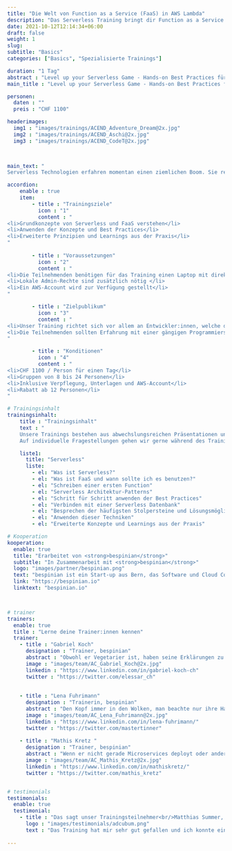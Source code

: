 ```yaml
---
title: "Die Welt von Function as a Service (FaaS) in AWS Lambda"
description: "Das Serverless Training bringt dir Function as a Service (FaaS) näher. Gemeinsam Best erstellen wir Best Practices Functions in AWS Lambda."
date: 2021-10-12T12:14:34+06:00
draft: false
weight: 1
slug: 
subtitle: "Basics"
categories: ["Basics", "Spezialisierte Trainings"]

duration: "1 Tag"
abstract : "Level up your Serverless Game - Hands-on Best Practices für Serverless und FaaS"
main_title : "Level up your Serverless Game - Hands-on Best Practices für Serverless und FaaS"

personen: 
  daten : ""
  preis : "CHF 1100"

headerimages:
  img1 : "images/trainings/ACEND_Adventure_Dream@2x.jpg"
  img2 : "images/trainings/ACEND_Aschi@2x.jpg"
  img3 : "images/trainings/ACEND_CodeT@2x.jpg"

      

main_text: "
Serverless Technologien erfahren momentan einen ziemlichen Boom. Sie reichen von Function as a Service (FaaS) über komplette Datenbank- und Queueingsysteme bis hin zu Authentisierungs- und Monitoringlösungen. In diesem Training werden wir uns vor allem FaaS anschauen und entsprechende Functions erstellen, welche die gängigen Best Practices befolgen und in AWS Lambda laufen. Dabei lernen wir gewisse Stolpersteine und Eigenheiten dieser Plattformen kennen und wie man damit umgeht."

accordion:
    enable : true
    item:
        - title : "Trainingsziele"
          icon : "1"
          content : "
<li>Grundkonzepte von Serverless und FaaS verstehen</li>
<li>Anwenden der Konzepte und Best Practices</li>
<li>Erweiterte Prinzipien und Learnings aus der Praxis</li>
"
 
        - title : "Voraussetzungen"
          icon : "2"
          content : "
<li>Die Teilnehmenden benötigen für das Training einen Laptop mit direktem Zugang zum Internet</li>
<li>Lokale Admin-Rechte sind zusätzlich nötig </li>
<li>Ein AWS-Account wird zur Verfügung gestellt</li>
"

        - title : "Zielpublikum"
          icon : "3"
          content : "
<li>Unser Training richtet sich vor allem an Entwickler:innen, welche diese neue Welt und ihre Vor- und Nachteile kennenlernen möchten</li>
<li>Die Teilnehmenden sollten Erfahrung mit einer gängigen Programmiersprache haben, ist jedoch keine strikte Voraussetzung</li>
"

        - title : "Konditionen"
          icon : "4"
          content : "
<li>CHF 1100 / Person für einen Tag</li>
<li>Gruppen von 8 bis 24 Personen</li>
<li>Inklusive Verpflegung, Unterlagen und AWS-Account</li>
<li>Rabatt ab 12 Personen</li>
"

# Trainingsinhalt
trainingsinhalt: 
    title : "Trainingsinhalt"
    text : "
    Unsere Trainings bestehen aus abwechslungsreichen Präsentationen und hands-on Labs, um deren Inhalt auf spannende Art und Weise zu vermitteln.
    Auf individuelle Fragestellungen gehen wir gerne während des Trainings tiefer ein."

    liste1:
      title: "Serverless"
      liste:
        - el: "Was ist Serverless?"
        - el: "Was ist FaaS und wann sollte ich es benutzen?"
        - el: "Schreiben einer ersten Function"
        - el: "Serverless Architektur-Patterns"
        - el: "Schritt für Schritt anwenden der Best Practices"
        - el: "Verbinden mit einer Serverless Datenbank"
        - el: "Besprechen der häufigsten Stolpersteine und Lösungsmöglichkeiten"
        - el: "Anwenden dieser Techniken"
        - el: "Erweiterte Konzepte und Learnings aus der Praxis"

# Kooperation
kooperation:
  enable: true
  title: "Erarbeitet von <strong>bespinian</strong>"
  subtitle: "In Zusammenarbeit mit <strong>bespinian</strong>"
  logo: "images/partner/bespinian.png"
  text: "bespinian ist ein Start-up aus Bern, das Software und Cloud Computing liebt. Als \"Cloud Native Citizens\" sind sie auf verschiedenen Cloud Plattformen zu Hause und helfen ihren Kunden in enger Zusammenarbeit, neue Software in der Cloud zu bauen oder bestehende in die Cloud zu bringen."
  link: "https://bespinian.io"
  linktext: "bespinian.io"



# trainer
trainers:
  enable: true
  title : "Lerne deine Trainer:innen kennen"
  trainer:
    - title : "Gabriel Koch"
      designation : "Trainer, bespinian"
      abstract : "Obwohl er Vegetarier ist, haben seine Erklärungen zu Cloud Technologien viel Fleisch am Knochen."
      image : "images/team/AC_Gabriel_Koch@2x.jpg"
      linkedin : "https://www.linkedin.com/in/gabriel-koch-ch"
      twitter : "https://twitter.com/elessar_ch"
    
    
    - title : "Lena Fuhrimann"
      designation : "Trainerin, bespinian"
      abstract : "Den Kopf immer in den Wolken, man beachte nur ihre Haare. Lena liebt es, Software zu modernisieren und mit neuen Technologien zu arbeiten. Sie benutzt übrigens Arch."
      image : "images/team/AC_Lena_Fuhrimann@2x.jpg"
      linkedin : "https://www.linkedin.com/in/lena-fuhrimann/"
      twitter : "https://twitter.com/mastertinner"
    
    - title : "Mathis Kretz "
      designation : "Trainer, bespinian"
      abstract : "Wenn er nicht gerade Microservices deployt oder anderen zeigt, wie man das macht, kocht er, am liebsten mit Feuer."
      image : "images/team/AC_Mathis_Kretz@2x.jpg"
      linkedin : "https://www.linkedin.com/in/mathiskretz/"
      twitter : "https://twitter.com/mathis_kretz"


# testimonials
testimonials:
  enable: true
  testimonial:
    - title : "Das sagt unser Trainingsteilnehmer<br/>Matthias Summer, Österreich"
      logo : "images/testimonials/adcubum.png"
      text : "Das Training hat mir sehr gut gefallen und ich konnte einige Dinge mitnehmen, die mir bei der täglichen Arbeit helfen. Die Praxis-Erfahrung und die Leidenschaft für die Technologie war bei den Trainern spürbar. Sie haben uns auch sehr gut unterstützt und uns nützliche Tipps gegeben."     
      
---
```

